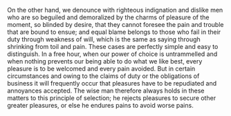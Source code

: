 On the other hand, we denounce with righteous indignation and dislike men
who are so beguiled and demoralized by the charms of pleasure of the moment, so blinded by desire, that they cannot foresee the pain and trouble that are bound to ensue;
and equal blame belongs to those who fail in their duty through weakness of will, which is the same as saying through shrinking from toil and pain. 
These cases are perfectly simple and easy to distinguish. In a free hour, when our power of choice is untrammelled and when nothing prevents our being able to do what we like best, every pleasure is to be welcomed and every pain avoided. 
But in certain circumstances and owing to the claims of duty or the obligations of business it will frequently occur that pleasures have to be repudiated and annoyances accepted. 
The wise man therefore always holds in these matters to this principle of selection; 
he rejects pleasures to secure other greater pleasures, or else he endures pains to avoid worse pains.


